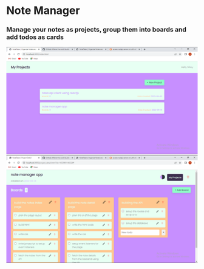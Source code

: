 # Note Manager 
### Manage your notes as projects, group them into boards and add todos as cards
![index page](./public/assets/index.png)
![note in detail](./public/assets/details.png)